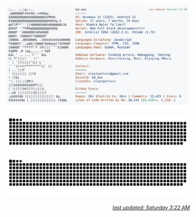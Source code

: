 <a href="https://t.me/bd_ans">
 <picture>
    <source media="(prefers-color-scheme: dark)" srcset="https://raw.githubusercontent.com/bd-ans/bd-ans/main/imgs/dark.svg">
    <img alt="bd-ans's GitHub Profile README" src="https://raw.githubusercontent.com/bd-ans/bd-ans/main/imgs/light.svg">
  </picture>

![github contribution grid snake animation][def]![github contribution grid snake animation](https://raw.githubusercontent.com/bd-ans/bd-ans/output/github-contribution-grid-snake.svg#gh-light-mode-only)

[def]: https://raw.githubusercontent.com/bd-ans/bd-ans/output/github-contribution-grid-snake-dark.svg#gh-dark-mode-only

<h6 align="right">
  last updated: Saturday 3:22 AM
</h6>
</a>